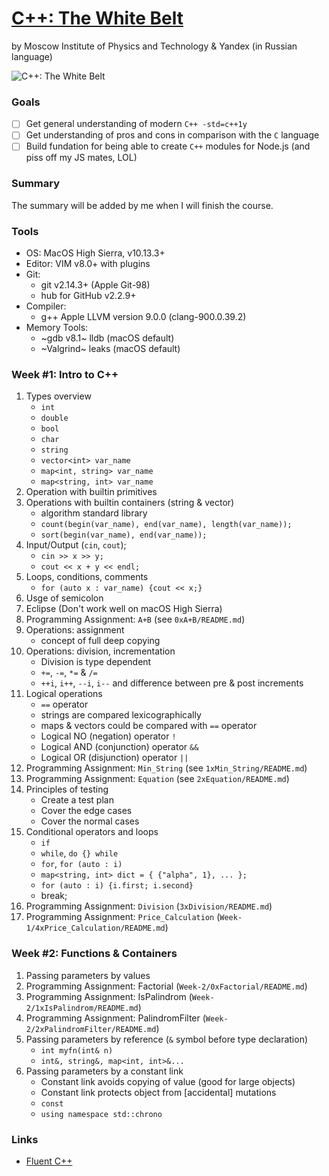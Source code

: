 # [C++: The White Belt](https://www.coursera.org/learn/c-plus-plus-white/)
by Moscow Institute of Physics and Technology & Yandex (in Russian language)

![C++: The White Belt](https://raw.githubusercontent.com/Cu7ious/Cpp_White_Belt/master/assets/CPP-White-Belt.jpg)

### Goals
- [ ] Get general understanding of modern `C++ -std=c++1y`
- [ ] Get understanding of pros and cons in comparison with the `C` language
- [ ] Build fundation for being able to create `C++` modules for Node.js (and piss off my JS mates, LOL)

### Summary
The summary will be added by me when I will finish the course.

### Tools
* OS: MacOS High Sierra, v10.13.3+
* Editor: VIM v8.0+ with plugins
* Git:
	* git v2.14.3+ (Apple Git-98)
	* hub for GitHub v2.2.9+
* Compiler:
	* g++ Apple LLVM version 9.0.0 (clang-900.0.39.2)
* Memory Tools:
	* ~gdb v8.1~ lldb (macOS default)
	* ~Valgrind~ leaks (macOS default)

### Week #1: Intro to C++
1. Types overview
	* `int`
	* `double`
	* `bool`
	* `char`
	* `string`
	* `vector<int> var_name`
	* `map<int, string> var_name`
	* `map<string, int> var_name`
2. Operation with builtin primitives
3. Operations with builtin containers (string & vector)
	* algorithm standard library
	* `count(begin(var_name), end(var_name), length(var_name));`
	* `sort(begin(var_name), end(var_name));`
4. Input/Output (`cin`, `cout`);
	* `cin >> x >> y;`
	* `cout << x + y << endl;`
5. Loops, conditions, comments
	* `for (auto x : var_name) {cout << x;}`
6. Usge of semicolon
7. Eclipse (Don't work well on macOS High Sierra)
8. Programming Assignment: `A+B` (see `0xA+B/README.md`)
9. Operations: assignment
	* concept of full deep copying
10. Operations: division, incrementation
	* Division is type dependent
	* `+=`, `-=`, `*=` & `/=`
	* `++i`, `i++`, `--i`, `i--` and difference between pre & post increments
11. Logical operations
	* `==` operator
	* strings are compared lexicographically
	* maps & vectors could be compared with `==` operator
	* Logical NO (negation)	operator `!`
	* Logical AND (conjunction) operator `&&`
	* Logical OR (disjunction) operator `||`
12. Programming Assignment: `Min_String` (see `1xMin_String/README.md`)
13. Programming Assignment: `Equation` (see `2xEquation/README.md`)
14. Principles of testing
	* Create a test plan
	* Cover the edge cases
	* Cover the normal cases
15. Conditional operators and loops
	* `if`
	* `while`, `do {} while`
	* `for`, `for (auto : i)`
	* `map<string, int> dict = { {"alpha", 1}, ... };`
	* `for (auto : i) {i.first; i.second}`
	* break;
16. Programming Assignment: `Division` (`3xDivision/README.md`)
17. Programming Assignment: `Price_Calculation` (`Week-1/4xPrice_Calculation/README.md`)

### Week #2: Functions & Containers
1. Passing parameters by values
2. Programming Assignment: Factorial (`Week-2/0xFactorial/README.md`)
3. Programming Assignment: IsPalindrom (`Week-2/1xIsPalindrom/README.md`)
4. Programming Assignment: PalindromFilter (`Week-2/2xPalindromFilter/README.md`)
5. Passing parameters by reference (`&` symbol before type declaration)
	* `int myfn(int& n)`
	* `int&, string&, map<int, int>&...`
6. Passing parameters by a constant link
	* Constant link avoids copying of value (good for large objects)
	* Constant link protects object from [accidental] mutations
	* `const`
	* `using namespace std::chrono`


### Links

* [Fluent C++](https://www.fluentcpp.com)
